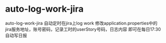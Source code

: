 # auto-log-work-jira
auto-log-work-jira
自动定时在jira上log work
修改application.properties中的jira服务地址，账号密码，记录工时的userStory号码，日志内容
即可在每日17:30自动写日报
